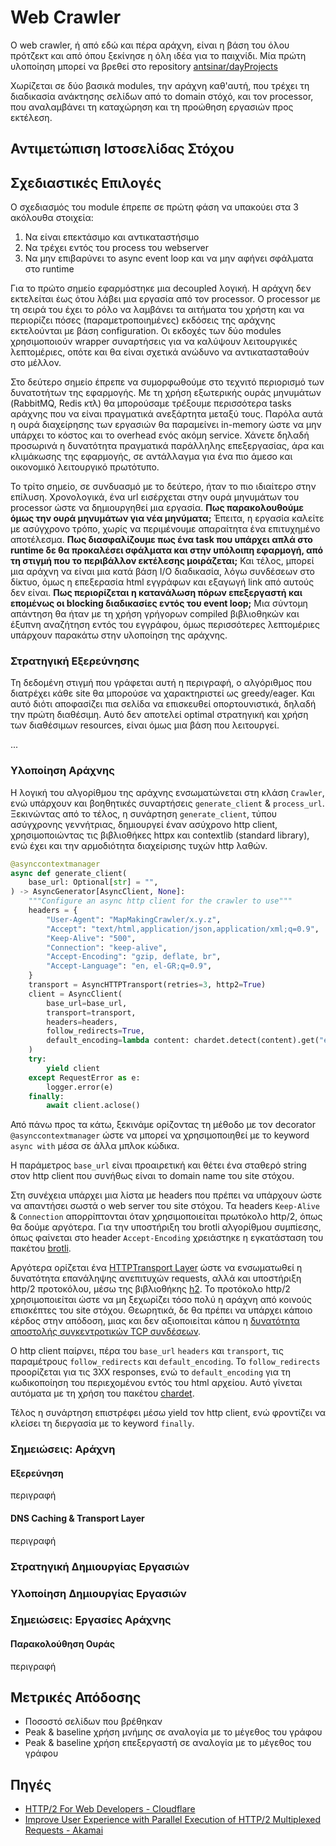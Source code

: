 # Web Crawler

Ο web crawler, ή από εδώ και πέρα αράχνη, είναι η βάση του όλου πρότζεκτ και από όπου ξεκίνησε η όλη ιδέα για το παιχνίδι. Μία πρώτη υλοποίηση μπορεί να βρεθεί στο repository [antsinar/dayProjects](https://github.com/antsinar/dayProjects)

Χωρίζεται σε δύο βασικά modules, την αράχνη καθ'αυτή, που τρέχει τη διαδικασία ανάκτησης σελίδων από το domain στόχό, και τον processor, που αναλαμβάνει τη καταχώρηση και τη προώθηση εργασιών προς εκτέλεση. 

## Αντιμετώπιση Ιστοσελίδας Στόχου

## Σχεδιαστικές Επιλογές
Ο σχεδιασμός του module έπρεπε σε πρώτη φάση να υπακούει στα 3 ακόλουθα στοιχεία:

1. Να είναι επεκτάσιμο και αντικαταστήσιμο
2. Να τρέχει εντός του process του webserver
3. Να μην επιβαρύνει το async event loop και να μην αφήνει σφάλματα στο runtime

Για το πρώτο σημείο εφαρμόστηκε μια decoupled λογική. Η αράχνη δεν εκτελείται έως ότου λάβει μια εργασία από τον processor. Ο processor με τη σειρά του έχει το ρόλο να λαμβάνει τα αιτήματα του χρήστη και να περιορίζει πόσες (παραμετροποιημένες) εκδόσεις της αράχνης εκτελούνται με βάση configuration. Οι εκδοχές των δύο modules χρησιμοποιούν wrapper συναρτήσεις για να καλύψουν λειτουργικές λεπτομέριες, οπότε και θα είναι σχετικά ανώδυνο να αντικατασταθούν στο μέλλον.

Στο δεύτερο σημείο έπρεπε να συμορφωθούμε στο τεχνιτό περιορισμό των δυνατοτήτων της εφαρμογής. Με τη χρήση εξωτερικής ουράς μηνυμάτων (RabbitMQ, Redis κτλ) θα μπορούσαμε τρέξουμε περισσότερα tasks αράχνης που να είναι πραγματικά ανεξάρτητα μεταξύ τους. Παρόλα αυτά η ουρά διαχείρησης των εργασιών θα παραμείνει in-memory ώστε να μην υπάρχει το κόστος και το overhead ενός ακόμη service. Χάνετε δηλαδή προσωρινά η δυνατότητα πραγματικά παράλληλης επεξεργασίας, άρα και κλιμάκωσης της εφαρμογής, σε αντάλλαγμα για ένα πιο άμεσο και οικονομικό λειτουργικό πρωτότυπο.

Το τρίτο σημείο, σε συνδυασμό με το δεύτερο, ήταν το πιο ιδιαίτερο στην επίλυση. 
Χρονολογικά, ένα url εισέρχεται στην ουρά μηνυμάτων του processor ώστε να δημιουργηθεί μια εργασία. **Πως παρακολουθούμε όμως την ουρά μηνυμάτων για νέα μηνύματα;** 
Έπειτα, η εργασία καλείτε με ασύγχρονο τρόπο, χωρίς να περιμένουμε απαραίτητα ένα επιτυχημένο αποτέλεσμα. **Πως διασφαλίζουμε πως ένα task που υπάρχει απλά στο runtime δε θα προκαλέσει σφάλματα και στην υπόλοιπη εφαρμογή, από τη στιγμή που το περιβάλλον εκτέλεσης μοιράζεται;** Και τέλος, μπορεί μια αράχνη να είναι μια κατά βάση I/O διαδικασία, λόγω συνδέσεων στο δίκτυο, όμως η επεξερασία html εγγράφων και εξαγωγή link από αυτούς δεν είναι. **Πως περιορίζεται η κατανάλωση πόρων επεξεργαστή και επομένως οι blocking διαδικασίες εντός του event loop;** Μια σύντομη απάντηση θα ήταν με τη χρήση γρήγορων compiled βιβλιοθηκών και έξυπνη αναζήτηση εντός του εγγράφου, όμως περισσότερες λεπτομέριες υπάρχουν παρακάτω στην υλοποίηση της αράχνης.

### Στρατηγική Εξερεύνησης
Τη δεδομένη στιγμή που γράφεται αυτή η περιγραφή, ο αλγόριθμος που διατρέχει κάθε site θα μπορούσε να χαρακτηριστεί ως greedy/eager. Και αυτό διότι αποφασίζει πια σελίδα να επισκευθεί οπορτουνιστικά, δηλαδή την πρώτη διαθέσιμη. Αυτό δεν αποτελεί optimal στρατηγική και χρήση των διαθέσιμων resources, είναι όμως μια βάση που λειτουργεί.

...

### Υλοποίηση Αράχνης
Η λογική του αλγορίθμου της αράχνης ενσωματώνεται στη κλάση `Crawler`, ενώ υπάρχουν και βοηθητικές συναρτήσεις `generate_client` & `process_url`.
Ξεκινώντας από το τέλος, η συνάρτηση `generate_client`, τύπου ασύγχρονης γεννήτριας, δημιουργεί έναν ασύχρονο http client, χρησιμοποιώντας τις βιβλιοθήκες httpx και contextlib (standard library), ενώ έχει και την αρμοδιότητα διαχείρισης τυχών http λαθών.

```py title="src/lib.py" linenums="1"
@asynccontextmanager
async def generate_client(
    base_url: Optional[str] = "",
) -> AsyncGenerator[AsyncClient, None]:
    """Configure an async http client for the crawler to use"""
    headers = {
        "User-Agent": "MapMakingCrawler/x.y.z",
        "Accept": "text/html,application/json,application/xml;q=0.9",
        "Keep-Alive": "500",
        "Connection": "keep-alive",
        "Accept-Encoding": "gzip, deflate, br",
        "Accept-Language": "en, el-GR;q=0.9",
    }
    transport = AsyncHTTPTransport(retries=3, http2=True)
    client = AsyncClient(
        base_url=base_url,
        transport=transport,
        headers=headers,
        follow_redirects=True,
        default_encoding=lambda content: chardet.detect(content).get("encoding"),
    )
    try:
        yield client
    except RequestError as e:
        logger.error(e)
    finally:
        await client.aclose()
```
Από πάνω προς τα κάτω, ξεκινάμε ορίζοντας τη μέθοδο με τον decorator `@asynccontextmanager` ώστε να μπορεί να χρησιμοποιηθεί με το keyword `async with` μέσα σε άλλα μπλοκ κώδικα.

Η παράμετρος `base_url` είναι προαιρετική και θέτει ένα σταθερό string στον http client που συνήθως είναι το domain name του site στόχου.

Στη συνέχεια υπάρχει μια λίστα με headers που πρέπει να υπάρχουν ώστε να απαντήσει σωστά ο web server του site στόχου. Τα headers `Keep-Alive` & `Connection` απορρίπτονται όταν χρησιμοποιείται πρωτόκολο http/2, όπως θα δούμε αργότερα. Για την υποστήριξη του brotli αλγορίθμου συμπίεσης, όπως φαίνεται στο header `Accept-Encoding` χρειάστηκε η εγκατάσταση του πακέτου [brotli](https://github.com/google/brotli).

Αργότερα ορίζεται ένα [HTTPTransport Layer](https://www.python-httpx.org/advanced/transports/) ώστε να ενσωματωθεί η δυνατότητα επανάληψης ανεπιτυχών requests, αλλά και υποστήριξη http/2 προτοκόλου, μέσω της βιβλιοθήκης [h2](https://python-hyper.org/projects/hyper-h2/en/stable/). Το προτόκολο http/2 χρησιμοποιείται ώστε να μη ξεχωρίζει τόσο πολύ η αράχνη από κοινούς επισκέπτες του site στόχου. Θεωρητικά, δε θα πρέπει να υπάρχει κάποιο κέρδος στην απόδοση, μιας και δεν αξιοποιείται κάπου η [δυνατότητα αποστολής συγκεντροτικών TCP συνδέσεων](https://www.akamai.com/blog/performance/improve-ux-with-http2-multiplexed-requests). 

Ο http client παίρνει, πέρα του `base_url` `headers` και `transport`, τις παραμέτρους `follow_redirects` και `default_encoding`. Το `follow_redirects` προορίζεται για τις 3XX responses, ενώ το `default_encoding` για τη κωδικοποίηση του περιεχομένου εντός του html αρχείου. Αυτό γίνεται αυτόματα με τη χρήση του πακέτου [chardet](https://github.com/chardet/chardet).

Τέλος η συνάρτηση επιστρέφει μέσω yield τον http client, ενώ φροντίζει να κλείσει τη διεργασία με το keyword `finally`. 

### Σημειώσεις: Αράχνη
#### Εξερεύνηση
    
περιγραφή

#### DNS Caching & Transport Layer

περιγραφή

### Στρατηγική Δημιουργίας Εργασιών 

### Υλοποίηση Δημιουργίας Εργασιών

### Σημειώσεις: Εργασίες Αράχνης
#### Παρακολούθηση Ουράς

περιγραφή

## Μετρικές Απόδοσης

* Ποσοστό σελίδων που βρέθηκαν
* Peak & baseline χρήση μνήμης σε αναλογία με το μέγεθος του γράφου
* Peak & baseline χρήση επεξεργαστή σε αναλογία με το μέγεθος του γράφου

## Πηγές

* [HTTP/2 For Web Developers - Cloudflare](https://blog.cloudflare.com/http-2-for-web-developers/)
* [Improve User Experience with Parallel Execution of HTTP/2 Multiplexed Requests - Akamai](https://www.akamai.com/blog/performance/improve-ux-with-http2-multiplexed-requests)